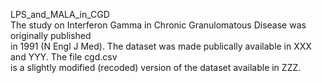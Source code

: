 LPS_and_MALA_in_CGD <br />
The study on Interferon Gamma in Chronic Granulomatous Disease was originally published <br />
in 1991 (N Engl J Med). The dataset was made publically available in XXX and YYY. The file cgd.csv <br />
is a slightly modified (recoded) version of the dataset available in ZZZ. <br />
